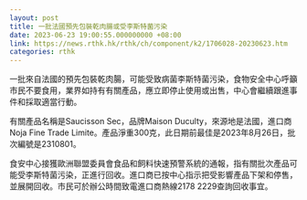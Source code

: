 ```yaml
---
layout: post
title: 一批法國預先包裝乾肉腸或受李斯特菌污染
date: 2023-06-23 19:00:55.000000000 +08:00
link: https://news.rthk.hk/rthk/ch/component/k2/1706028-20230623.htm
categories: rthk
---
```


一批來自法國的預先包裝乾肉腸，可能受致病菌李斯特菌污染，食物安全中心呼籲市民不要食用，業界如持有有關產品，應立即停止使用或出售，中心會繼續跟進事件和採取適當行動。

有關產品名稱是Saucisson Sec，品牌Maison Duculty，來源地是法國，進口商Noja Fine Trade Limite。產品淨重300克，此日期前最佳是2023年8月26日，批次編號是2310801。

食安中心接獲歐洲聯盟委員會食品和飼料快速預警系統的通報，指有關批次產品可能受李斯特菌污染，正進行回收。進口商已按中心指示把受影響產品下架和停售，並展開回收。市民可於辦公時間致電進口商熱線2178 2229查詢回收事宜。
